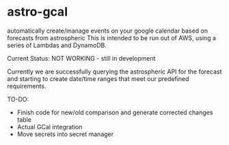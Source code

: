 # astro-gcal
automatically create/manage events on your google calendar based on forecasts from astrospheric
This is intended to be run out of AWS, using a series of Lambdas and DynamoDB.


Current Status: NOT WORKING - still in development

Currently we are successfully querying the astrospheric API for the forecast and starting to create date/time ranges that meet our predefined requirements.

TO-DO:
* Finish code for new/old comparison and generate corrected changes table
* Actual GCal integration
* Move secrets into secret manager
